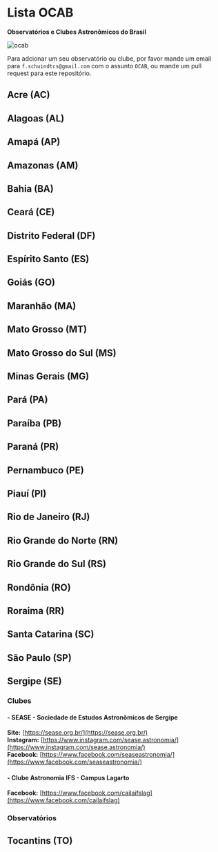 # Lista OCAB
**Observatórios e Clubes Astronômicos do Brasil**

![ocab](https://i.postimg.cc/XvRzFD7C/ocab.jpg)

Para adcionar um seu observatório ou clube, por favor mande um email para `f.schuindtcs@gmail.com` com o assunto `OCAB`, ou mande um pull request para este repositório.

## Acre (AC)

## Alagoas (AL)

## Amapá (AP)

## Amazonas (AM)

## Bahia (BA)

## Ceará (CE)

## Distrito Federal (DF)

## Espírito Santo (ES)

## Goiás (GO)

## Maranhão (MA)

## Mato Grosso (MT)

## Mato Grosso do Sul (MS)

## Minas Gerais (MG)

## Pará (PA)

## Paraíba (PB)

## Paraná (PR)

## Pernambuco (PE)

## Piauí (PI)

## Rio de Janeiro (RJ)

## Rio Grande do Norte (RN)

## Rio Grande do Sul (RS)

## Rondônia (RO)

## Roraima (RR)

## Santa Catarina (SC)

## São Paulo (SP)

## Sergipe (SE)

### Clubes

#### - SEASE - Sociedade de Estudos Astronômicos de Sergipe
**Site:** [https://sease.org.br/](https://sease.org.br/)  
**Instagram:** [https://www.instagram.com/sease.astronomia/](https://www.instagram.com/sease.astronomia/)  
**Facebook:** [https://www.facebook.com/seaseastronomia/](https://www.facebook.com/seaseastronomia/)  

#### - Clube Astronomia IFS - Campus Lagarto
**Facebook:** [https://www.facebook.com/cailaifslag](https://www.facebook.com/cailaifslag)  

### Observatórios

## Tocantins (TO)
